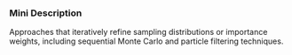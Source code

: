 ### Mini Description

Approaches that iteratively refine sampling distributions or importance weights, including sequential Monte Carlo and particle filtering techniques.
